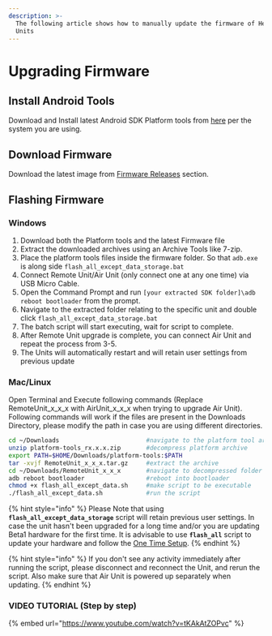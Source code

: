 ```yaml
---
description: >-
  The following article shows how to manually update the firmware of Herelink
  Units
---
```


# Upgrading Firmware

## Install Android Tools

Download and Install latest Android SDK Platform tools from [here](https://developer.android.com/studio/releases/platform-tools) per the system you are using.

## Download Firmware

Download the latest image from [Firmware Releases](firmware-releases.md) section.

## Flashing Firmware

### Windows

1. Download both the Platform tools and the latest Firmware file
2. Extract the downloaded archives using an Archive Tools like 7-zip.
3. Place the platform tools files inside the firmware folder. So that `adb.exe` is along side `flash_all_except_data_storage.bat`  
4. Connect Remote Unit/Air Unit \(only connect one at any one time\) via USB Micro Cable.
5. Open the Command Prompt and run `[your extracted SDK folder]\adb reboot bootloader` from the prompt.
6. Navigate to the extracted folder relating to the specific unit and double click `flash_all_except_data_storage.bat` 
7. The batch script will start executing, wait for script to complete.
8. After Remote Unit upgrade is complete, you can connect Air Unit and repeat the process from 3-5.
9. The Units will automatically restart and will retain user settings from previous update

### Mac/Linux

Open Terminal and Execute following commands \(Replace RemoteUnit\_x\_x\_x with AirUnit\_x\_x\_x when trying to upgrade Air Unit\). Following commands will work if the files are present in the Downloads Directory, please modify the path in case you are using different directories.

```bash
cd ~/Downloads                        #navigate to the platform tool archive
unzip platform-tools_rx.x.x.zip       #decompress platform archive
export PATH=$HOME/Downloads/platform-tools:$PATH
tar -xvjf RemoteUnit_x_x_x.tar.gz     #extract the archive
cd ~/Downloads/RemoteUnit_x_x_x       #navigate to decompressed folder
adb reboot bootloader                 #reboot into bootloader
chmod +x flash_all_except_data.sh     #make script to be executable
./flash_all_except_data.sh            #run the script
```

{% hint style="info" %}
Please Note that using **`flash_all_except_data_storage`** script will retain previous user settings. In case the unit hasn't been upgraded for a long time and/or you are updating Beta1 hardware for the first time. It is advisable to use **`flash_all`** script to update your hardware and follow the [One Time Setup](one-time-setup.md).
{% endhint %}

{% hint style="info" %}
If you don't see any activity immediately after running the script, please disconnect and reconnect the Unit, and rerun the script. Also make sure that Air Unit is powered up separately when updating.
{% endhint %}

### VIDEO TUTORIAL \(Step by step\)

{% embed url="https://www.youtube.com/watch?v=tKAkAtZOPvc" %}



